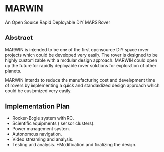 # MARWIN
An Open Source Rapid Deployable DIY MARS Rover

## Abstract

MARWIN is intended to be one of the first opensource DIY space rover projects which could be developed very easily. The rover is designed to be highly customizable with a modular design approach. MARWIN could open up the future for rapidly deployable rover solutions for exploration of other planets.

MARWIN intends to reduce the manufacturing cost and development time of rovers by implementing a quick and standardized design approach which could be customized very easily.

## Implementation Plan

* Rocker-Bogie system with RC.
* Scientific equipments ( sensor clusters).
* Power management system.
* Autonomous navigation.
* Video streaming and analysis.
* Testing and analysis.
*Modification and finalizing the design.


